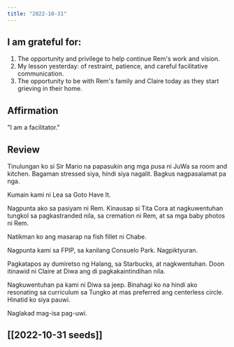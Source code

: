 ```yaml
---
title: "2022-10-31"
---
```

## I am grateful for:
1. The opportunity and privilege to help continue Rem's work and vision.
2. My lesson yesterday: of restraint, patience, and careful facilitative communication.
3. The opportunity to be with Rem's family and Claire today as they start grieving in their home.

## Affirmation

"I am a facilitator."

## Review

Tinulungan ko si Sir Mario na papasukin ang mga pusa ni JuWa sa room and kitchen. Bagaman stressed siya, hindi siya nagalit. Bagkus nagpasalamat pa nga.

Kumain kami ni Lea sa Goto Have It.

Nagpunta ako sa pasiyam ni Rem. Kinausap si Tita Cora at nagkuwentuhan tungkol sa pagkastranded nila, sa cremation ni Rem, at sa mga baby photos ni Rem.

Natikman ko ang masarap na fish fillet ni Chabe.

Nagpunta kami sa FPIP, sa kanilang Consuelo Park. Nagpiktyuran.

Pagkatapos ay dumiretso ng Halang, sa Starbucks, at nagkwentuhan. Doon itinawid ni Claire at Diwa ang di pagkakaintindihan nila.

Nagkuwentuhan pa kami ni Diwa sa jeep. Binahagi ko na hindi ako resonating sa curriculum sa Tungko at mas preferred ang centerless circle. Hinatid ko siya pauwi.

Naglakad mag-isa pag-uwi.

## [[2022-10-31 seeds]]